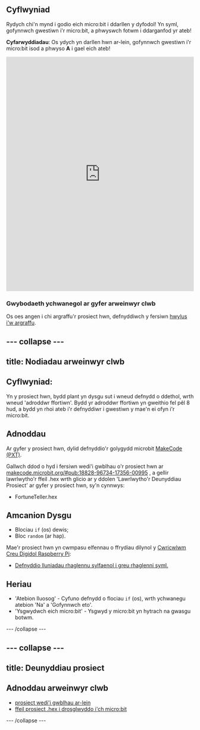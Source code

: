 ## Cyflwyniad

Rydych chi'n mynd i godio eich micro:bit i ddarllen y dyfodol! Yn syml, gofynnwch gwestiwn i'r micro:bit, a phwyswch fotwm i ddarganfod yr ateb!

**Cyfarwyddiadau**: Os ydych yn darllen hwn ar-lein, gofynnwch gwestiwn i'r micro:bit isod a phwyso **A** i gael eich ateb!

<div style="position:relative;height:0;padding-bottom:125%;overflow:hidden;"><iframe style="position:absolute;top:0;left:0;width:100%;height:100%;" src="https://makecode.microbit.org/---run?id=_X8jUAqb9mdfj" allowfullscreen="allowfullscreen" sandbox="allow-popups allow-scripts allow-same-origin" frameborder="0"></iframe></div>

### Gwybodaeth ychwanegol ar gyfer arweinwyr clwb

Os oes angen i chi argraffu'r prosiect hwn, defnyddiwch y fersiwn [hwylus i'w argraffu](https://projects.raspberrypi.org/en/projects/fortune-teller/print).

## \--- collapse \---

## title: Nodiadau arweinwyr clwb

## Cyflwyniad:

Yn y prosiect hwn, bydd plant yn dysgu sut i wneud defnydd o ddethol, wrth wneud 'adroddwr ffortiwn'. Bydd yr adroddwr ffortiwn yn gweithio fel pêl 8 hud, a bydd yn rhoi ateb i'r defnyddiwr i gwestiwn y mae'n ei ofyn i'r micro:bit.

## Adnoddau

Ar gyfer y prosiect hwn, dylid defnyddio'r golygydd microbit [MakeCode (PXT)](http://jumpto.cc/pxt-new).

Gallwch ddod o hyd i fersiwn wedi'i gwblhau o'r prosiect hwn ar [makecode.microbit.org/#pub:18828-96734-17356-00995](https://makecode.microbit.org/#pub:18828-96734-17356-00995) , a gellir lawrlwytho'r ffeil .hex wrth glicio ar y ddolen 'Lawrlwytho'r Deunyddiau Prosiect' ar gyfer y prosiect hwn, sy'n cynnwys:

* FortuneTeller.hex

## Amcanion Dysgu

* Blociau `if` (os) dewis;
* Bloc `random` (ar hap).

Mae'r prosiect hwn yn cwmpasu elfennau o ffrydiau dilynol y [Cwricwlwm Creu Digidol Raspberry Pi](http://rpf.io/curriculum):

* [Defnyddio lluniadau rhaglennu sylfaenol i greu rhaglenni syml.](https://www.raspberrypi.org/curriculum/programming/creator)

## Heriau

* 'Atebion lluosog' - Cyfuno defnydd o flociau `if` (os), wrth ychwanegu atebion 'Na' a 'Gofynnwch eto'.
* 'Ysgwydwch eich micro:bit' - Ysgwyd y micro:bit yn hytrach na gwasgu botwm.

\--- /collapse \---

## \--- collapse \---

## title: Deunyddiau prosiect

## Adnoddau arweinwyr clwb

* [prosiect wedi'i gwblhau ar-lein](https://makecode.microbit.org/#pub:18828-96734-17356-00995)
* [ffeil prosiect .hex i drosglwyddo i'ch micro:bit](resources/microbit-Fortune-Teller.hex)

\--- /collapse \---